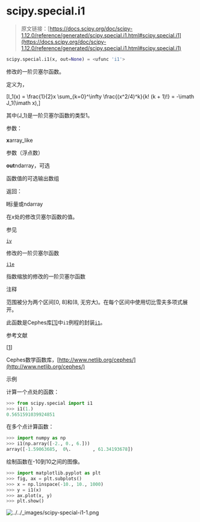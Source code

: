# scipy.special.i1

> 原文链接：[https://docs.scipy.org/doc/scipy-1.12.0/reference/generated/scipy.special.i1.html#scipy.special.i1](https://docs.scipy.org/doc/scipy-1.12.0/reference/generated/scipy.special.i1.html#scipy.special.i1)

```py
scipy.special.i1(x, out=None) = <ufunc 'i1'>
```

修改的一阶贝塞尔函数。

定义为，

\[I_1(x) = \frac{1}{2}x \sum_{k=0}^\infty \frac{(x^2/4)^k}{k! (k + 1)!} = -\imath J_1(\imath x),\]

其中\(J_1\)是一阶贝塞尔函数的类型1。

参数：

**x**array_like

参数（浮点数）

**out**ndarray，可选

函数值的可选输出数组

返回：

**I**标量或ndarray

在*x*处的修改贝塞尔函数的值。

参见

[`iv`](scipy.special.iv.html#scipy.special.iv "scipy.special.iv")

修改的一阶贝塞尔函数

[`i1e`](scipy.special.i1e.html#scipy.special.i1e "scipy.special.i1e")

指数缩放的修改的一阶贝塞尔函数

注释

范围被分为两个区间[0, 8]和(8, 无穷大)。在每个区间中使用切比雪夫多项式展开。

此函数是Cephes库[[1]](#r422edd5f3ab3-1)中`i1`例程的封装[`i1`](#scipy.special.i1 "scipy.special.i1")。

参考文献

[[1](#id1)]

Cephes数学函数库，[http://www.netlib.org/cephes/](http://www.netlib.org/cephes/)

示例

计算一个点处的函数：

```py
>>> from scipy.special import i1
>>> i1(1.)
0.5651591039924851 
```

在多个点计算函数：

```py
>>> import numpy as np
>>> i1(np.array([-2., 0., 6.]))
array([-1.59063685,  0\.        , 61.34193678]) 
```

绘制函数在-10到10之间的图像。

```py
>>> import matplotlib.pyplot as plt
>>> fig, ax = plt.subplots()
>>> x = np.linspace(-10., 10., 1000)
>>> y = i1(x)
>>> ax.plot(x, y)
>>> plt.show() 
```

![../../_images/scipy-special-i1-1.png](../Images/2f1446ad9a6833c8755743ba57a26896.png)
